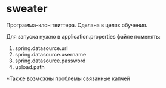 # sweater

Программа-клон твиттера.
Сделана в целях обучения.

Для запуска нужно в application.properties файле поменять:
1) spring.datasource.url
2) spring.datasource.username
3) spring.datasource.password
4) upload.path

*Также возможны проблемы связанные  капчей
